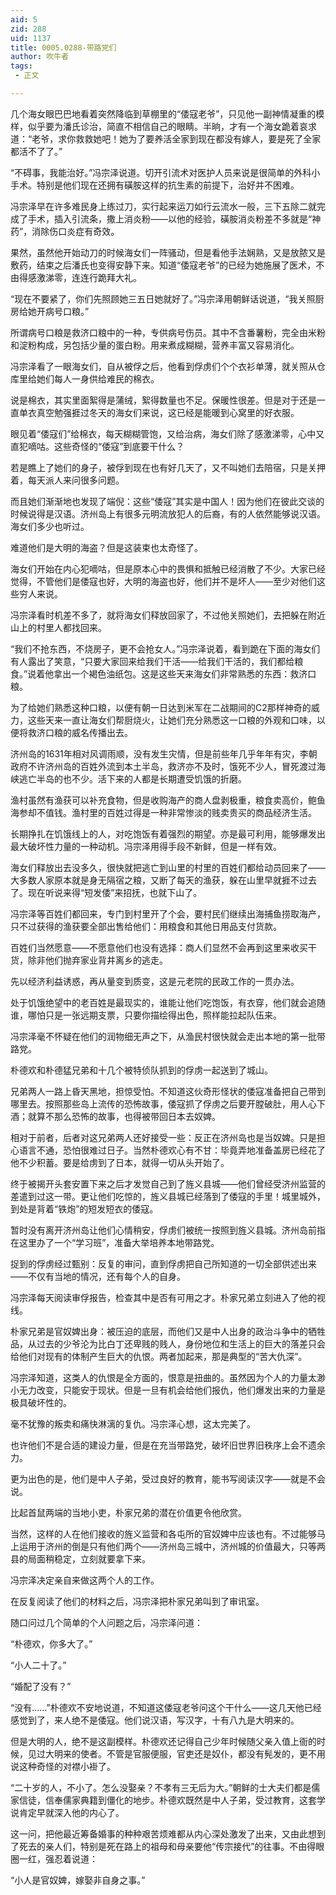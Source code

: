 ```yaml
---
aid: 5
zid: 288
uid: 1137
title: 0005.0288-带路党们
author: 吹牛者
tags: 
 - 正文

---
```




  几个海女眼巴巴地看着突然降临到草棚里的“倭寇老爷”，只见他一副神情凝重的模样，似乎要为潘氏诊治，简直不相信自己的眼睛。半晌，才有一个海女跪着哀求道：“老爷，求你救救她吧！她为了要养活全家到现在都没有嫁人，要是死了全家都活不了了。”

  “不碍事，我能治好。”冯宗泽说道。切开引流术对医护人员来说是很简单的外科小手术。特别是他们现在还拥有磺胺这样的抗生素的前提下，治好并不困难。

  冯宗泽早在许多难民身上练过刀，实行起来运刀如行云流水一般，三下五除二就完成了手术，插入引流条，撒上消炎粉——以他的经验，磺胺消炎粉差不多就是“神药”，消除伤口炎症有奇效。

  果然，虽然他开始动刀的时候海女们一阵骚动，但是看他手法娴熟，又是放脓又是敷药，结束之后潘氏也变得安静下来。知道“倭寇老爷”的已经为她施展了医术，不由得感激涕零，连连行跪拜大礼。

  “现在不要紧了，你们先照顾她三五日她就好了。”冯宗泽用朝鲜话说道，“我关照厨房给她开病号口粮。”

  所谓病号口粮是救济口粮中的一种，专供病号伤员。其中不含番薯粉，完全由米粉和淀粉构成，另包括少量的蛋白粉。用来煮成糊糊，营养丰富又容易消化。

  冯宗泽看了一眼海女们，自从被俘之后，他看到俘虏们个个衣衫单薄，就关照从仓库里给她们每人一身供给难民的棉衣。

  说是棉衣，其实里面絮得是蒲绒，絮得数量也不足。保暖性很差。但是对于还是一直单衣真空勉强捱过冬天的海女们来说，这已经是能暖到心窝里的好衣服。

  眼见着“倭寇们”给棉衣，每天糊糊管饱，又给治病，海女们除了感激涕零，心中又直犯嘀咕。这些奇怪的“倭寇”到底要干什么？

  若是瞧上了她们的身子，被俘到现在也有好几天了，又不叫她们去陪宿，只是关押着，每天派人来问很多问题。

  而且她们渐渐地也发现了端倪：这些“倭寇”其实是中国人！因为他们在彼此交谈的时候说得是汉语。济州岛上有很多元明流放犯人的后裔，有的人依然能够说汉语。海女们多少也听过。

  难道他们是大明的海盗？但是这装束也太奇怪了。

  海女们开始在内心犯嘀咕，但是原本心中的畏惧和抵触已经消散了不少。大家已经觉得，不管他们是倭寇也好，大明的海盗也好，他们并不是坏人——至少对他们这些穷人来说。

  冯宗泽看时机差不多了，就将海女们释放回家了，不过他关照她们，去把躲在附近山上的村里人都找回来。

  “我们不抢东西，不烧房子，更不会抢女人。”冯宗泽说着，看到跪在下面的海女们有人露出了笑意，“只要大家回来给我们干活——给我们干活的，我们都给粮食。”说着他拿出一个褐色油纸包。这是这些天来海女们非常熟悉的东西：救济口粮。

  为了给她们熟悉这种口粮，以便有朝一日达到米军在二战期间的C2那样神奇的威力，这些天来一直让海女们帮厨烧火，让她们充分熟悉这一口粮的外观和口味，以便将救济口粮的威名传播出去。

  济州岛的1631年相对风调雨顺，没有发生灾情，但是前些年几乎年年有灾，李朝政府不许济州岛的百姓外流到本土半岛，救济亦不及时，饿死不少人，冒死渡过海峡逃亡半岛的也不少。活下来的人都是长期遭受饥饿的折磨。

  渔村虽然有渔获可以补充食物，但是收购海产的商人盘剥极重，粮食卖高价，鲍鱼海参却不值钱。渔村里的百姓过得是一种非常惨淡的贱卖贵买的商品经济生活。

  长期挣扎在饥饿线上的人，对吃饱饭有着强烈的期望。亦是最可利用，能够爆发出最大破坏性力量的一种动机。冯宗泽用得手段不新鲜，但是一样有效。

  海女们释放出去没多久，很快就把逃亡到山里的村里的百姓们都给动员回来了——大多数人家原本就是身无隔宿之粮，又断了每天的渔获，躲在山里早就捱不过去了。现在听说来得“短发倭”来招抚，也就下山了。

  冯宗泽等百姓们都回来，专门到村里开了个会，要村民们继续出海捕鱼捞取海产，只不过获得的渔获要全部出售给他们：用粮食和其他日用品支付货款。

  百姓们当然愿意——不愿意他们也没有选择：商人们显然不会再到这里来收买干货，除非他们抛弃家业背井离乡的逃走。

  先以经济利益诱惑，再从量变到质变，这是元老院的民政工作的一贯办法。

  处于饥饿绝望中的老百姓是最现实的，谁能让他们吃饱饭，有衣穿，他们就会追随谁，哪怕只是一张远期支票，只要你描绘得出色，照样能拉起队伍来。

  冯宗泽毫不怀疑在他们的润物细无声之下，从渔民村很快就会走出本地的第一批带路党。

  朴德欢和朴德猛兄弟和十几个被特侦队抓到的俘虏一起送到了城山。

  兄弟两人一路上昏天黑地，担惊受怕。不知道这伙奇形怪状的倭寇准备把自己带到哪里去。按照那些岛上流传的恐怖故事，倭寇抓了俘虏之后要开膛破肚，用人心下酒；就算不那么恐怖的故事，也得被带回日本去奴婢。

  相对于前者，后者对这兄弟两人还好接受一些：反正在济州岛也是当奴婢。只是担心语言不通，恐怕很难过日子。当然朴德欢心有不甘：毕竟弄地准备盖房已经花了他不少积蓄。要是给虏到了日本，就得一切从头开始了。

  终于被揭开头套安置下来之后才发觉自己到了旌义县城——他们曾经受济州监营的差遣到过这一带。更让他们吃惊的，旌义县城已经落到了倭寇的手里！城里城外，到处是背着“铁炮”的短发短衣的倭寇。

  暂时没有离开济州岛让他们心情稍安，俘虏们被统一按照到旌义县城。济州岛前指在这里办了一个“学习班”，准备大举培养本地带路党。

  捉到的俘虏经过甄别：反复的审问，直到俘虏把自己所知道的一切全部供述出来——不仅有当地的情况，还有每个人的自身。

  冯宗泽每天阅读审俘报告，检查其中是否有可用之才。朴家兄弟立刻进入了他的视线。

  朴家兄弟是官奴婢出身：被压迫的底层，而他们又是中人出身的政治斗争中的牺牲品，从过去的少爷沦为比白丁还卑贱的贱人，身份地位和生活上的巨大的落差只会给他们对现有的体制产生巨大的仇恨。两者加起来，那是典型的“苦大仇深”。

  冯宗泽知道，这类人的仇恨是全方面的，恨意是扭曲的。虽然因为个人的力量太渺小无力改变，只能安于现状。但是一旦有机会给他们报仇，他们爆发出来的力量是极具破坏性的。

  毫不犹豫的叛卖和痛快淋漓的复仇。冯宗泽心想，这太完美了。

  也许他们不是合适的建设力量，但是在充当带路党，破坏旧世界旧秩序上会不遗余力。

  更为出色的是，他们是中人子弟，受过良好的教育，能书写阅读汉字——就是不会说。

  比起首鼠两端的当地小吏，朴家兄弟的潜在价值更令他欣赏。

  当然，这样的人在他们接收的旌义监营和各屯所的官奴婢中应该也有。不过能够马上运用于济州的倒是只有他们两个——济州岛三城中，济州城的价值最大，只等两县的局面稍稳定，立刻就要拿下来。

  冯宗泽决定亲自来做这两个人的工作。

  在反复阅读了他们的材料之后，冯宗泽把朴家兄弟叫到了审讯室。

  随口问过几个简单的个人问题之后，冯宗泽问道：

  “朴德欢，你多大了。”

  “小人二十了。”

  “婚配了没有？”

  “没有……”朴德欢不安地说道，不知道这倭寇老爷问这个干什么——这几天他已经感觉到了，来人绝不是倭寇。他们说汉语，写汉字，十有八九是大明来的。

  但是大明的人，绝不是这副模样。朴德欢还记得自己少年时候随父亲入值上衙的时候，见过大明来的使者。不管是官服便服，官吏还是奴仆，都没有髡发的，更不用说这种奇怪的对襟小褂了。

  “二十岁的人，不小了。怎么没娶亲？不孝有三无后为大。”朝鲜的士大夫们都是儒家信徒，信奉儒家典籍到僵化的地步。朴德欢既然是中人子弟，受过教育，这套学说肯定早就深入他的内心了。

  这一问，把他最近筹备婚事的种种艰苦烦难都从内心深处激发了出来，又由此想到了死去的亲人们，特别是死在路上的祖母和母亲要他“传宗接代”的往事。不由得眼圈一红，强忍着说道：

  “小人是官奴婢，嫁娶非自身之事。”


